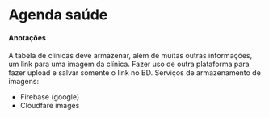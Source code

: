 # Agenda saúde

#### Anotações
A tabela de clínicas deve armazenar, além de muitas outras informações, um link para uma imagem da clínica. Fazer uso de outra plataforma para fazer upload e salvar somente o link no BD.
Serviços de armazenamento de imagens:
* Firebase (google)
* Cloudfare images